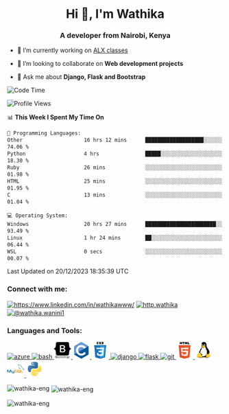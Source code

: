 <h1 align="center">Hi 👋, I'm Wathika</h1>
<h3 align="center">A developer from Nairobi, Kenya</h3>

- 🔭 I’m currently working on [ALX classes](https://www.alxafrica.com/software-engineering/)
  
- 👯 I’m looking to collaborate on **Web development projects**

- 💬 Ask me about **Django, Flask and Bootstrap**
  

<!--START_SECTION:waka-->
![Code Time](http://img.shields.io/badge/Code%20Time-30%20hrs%2019%20mins-blue)

![Profile Views](http://img.shields.io/badge/Profile%20Views-81-blue)

📊 **This Week I Spent My Time On** 

```text
💬 Programming Languages: 
Other                    16 hrs 12 mins      ███████████████████░░░░░░   74.06 % 
Python                   4 hrs               █████░░░░░░░░░░░░░░░░░░░░   18.30 % 
Ruby                     26 mins             ░░░░░░░░░░░░░░░░░░░░░░░░░   01.98 % 
HTML                     25 mins             ░░░░░░░░░░░░░░░░░░░░░░░░░   01.95 % 
C                        13 mins             ░░░░░░░░░░░░░░░░░░░░░░░░░   01.04 % 

💻 Operating System: 
Windows                  20 hrs 27 mins      ███████████████████████░░   93.49 % 
Linux                    1 hr 24 mins        ██░░░░░░░░░░░░░░░░░░░░░░░   06.44 % 
WSL                      0 secs              ░░░░░░░░░░░░░░░░░░░░░░░░░   00.07 % 
```


 Last Updated on 20/12/2023 18:35:39 UTC
<!--END_SECTION:waka-->
<h3 align="left">Connect with me:</h3>
<p align="left">
<a href="https://linkedin.com/in/https://www.linkedin.com/in/wathikawww/" target="blank"><img align="center" src="https://raw.githubusercontent.com/rahuldkjain/github-profile-readme-generator/master/src/images/icons/Social/linked-in-alt.svg" alt="https://www.linkedin.com/in/wathikawww/" height="30" width="40" /></a>
<a href="https://instagram.com/http.wathika" target="blank"><img align="center" src="https://raw.githubusercontent.com/rahuldkjain/github-profile-readme-generator/master/src/images/icons/Social/instagram.svg" alt="http.wathika" height="30" width="40" /></a>
<a href="https://medium.com/@wathika.wanini1" target="blank"><img align="center" src="https://raw.githubusercontent.com/rahuldkjain/github-profile-readme-generator/master/src/images/icons/Social/medium.svg" alt="@wathika.wanini1" height="30" width="40" /></a>
</p>

<h3 align="left">Languages and Tools:</h3>
<p align="left"> <a href="https://azure.microsoft.com/en-in/" target="_blank" rel="noreferrer"> <img src="https://www.vectorlogo.zone/logos/microsoft_azure/microsoft_azure-icon.svg" alt="azure" width="40" height="40"/> </a> <a href="https://www.gnu.org/software/bash/" target="_blank" rel="noreferrer"> <img src="https://www.vectorlogo.zone/logos/gnu_bash/gnu_bash-icon.svg" alt="bash" width="40" height="40"/> </a> <a href="https://getbootstrap.com" target="_blank" rel="noreferrer"> <img src="https://raw.githubusercontent.com/devicons/devicon/master/icons/bootstrap/bootstrap-plain-wordmark.svg" alt="bootstrap" width="40" height="40"/> </a> <a href="https://www.cprogramming.com/" target="_blank" rel="noreferrer"> <img src="https://raw.githubusercontent.com/devicons/devicon/master/icons/c/c-original.svg" alt="c" width="40" height="40"/> </a> <a href="https://www.w3schools.com/css/" target="_blank" rel="noreferrer"> <img src="https://raw.githubusercontent.com/devicons/devicon/master/icons/css3/css3-original-wordmark.svg" alt="css3" width="40" height="40"/> </a> <a href="https://www.djangoproject.com/" target="_blank" rel="noreferrer"> <img src="https://cdn.worldvectorlogo.com/logos/django.svg" alt="django" width="40" height="40"/> </a> <a href="https://flask.palletsprojects.com/" target="_blank" rel="noreferrer"> <img src="https://www.vectorlogo.zone/logos/pocoo_flask/pocoo_flask-icon.svg" alt="flask" width="40" height="40"/> </a> <a href="https://git-scm.com/" target="_blank" rel="noreferrer"> <img src="https://www.vectorlogo.zone/logos/git-scm/git-scm-icon.svg" alt="git" width="40" height="40"/> </a> <a href="https://www.w3.org/html/" target="_blank" rel="noreferrer"> <img src="https://raw.githubusercontent.com/devicons/devicon/master/icons/html5/html5-original-wordmark.svg" alt="html5" width="40" height="40"/> </a> <a href="https://www.linux.org/" target="_blank" rel="noreferrer"> <img src="https://raw.githubusercontent.com/devicons/devicon/master/icons/linux/linux-original.svg" alt="linux" width="40" height="40"/> </a> <a href="https://www.mysql.com/" target="_blank" rel="noreferrer"> <img src="https://raw.githubusercontent.com/devicons/devicon/master/icons/mysql/mysql-original-wordmark.svg" alt="mysql" width="40" height="40"/> </a> <a href="https://www.python.org" target="_blank" rel="noreferrer"> <img src="https://raw.githubusercontent.com/devicons/devicon/master/icons/python/python-original.svg" alt="python" width="40" height="40"/> </a> </p>

<p><img align="left" src="https://github-readme-stats.vercel.app/api/top-langs?username=wathika-eng&show_icons=true&locale=en&layout=compact" alt="wathika-eng" /></p>

<p>&nbsp;<img align="center" src="https://github-readme-stats.vercel.app/api?username=wathika-eng&show_icons=true&locale=en" alt="wathika-eng" /></p>

<p><img align="center" src="https://github-readme-streak-stats.herokuapp.com/?user=wathika-eng&" alt="wathika-eng" /></p>

